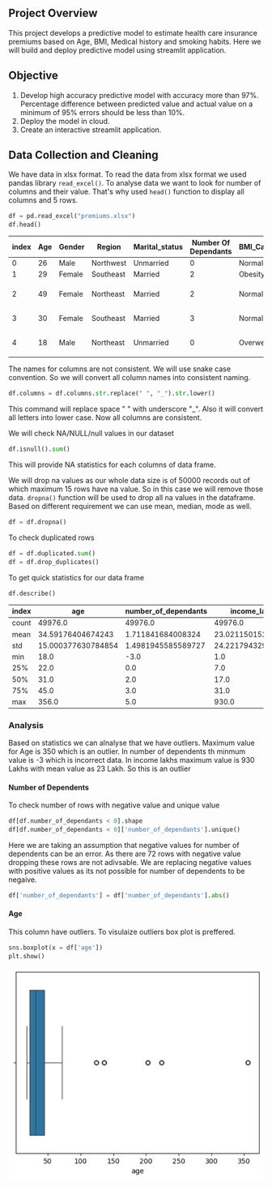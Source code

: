 ## Project Overview
This project develops a predictive model to estimate health care insurance premiums based on Age, BMI, Medical history and smoking habits. Here we will build and deploy predictive model using streamlit application.

## Objective
1. Develop high accuracy predictive model with accuracy more than 97%. Percentage difference between predicted value and actual value on a minimum of 95% errors should be less than 10%.
2. Deploy the model in cloud.
3. Create an interactive streamlit application.

## Data Collection and Cleaning

We have data in xlsx format. To read the data from xlsx format we used pandas library `read_excel()`. To analyse data we want to look for number of columns and their value. That's why used `head()` function to display all columns and 5 rows.
```python
df = pd.read_excel("premiums.xlsx")
df.head()
```
|index|Age|Gender|Region|Marital\_status|Number Of Dependants|BMI\_Category|Smoking\_Status|Employment\_Status|Income\_Level|Income\_Lakhs|Medical History|Insurance\_Plan|Annual\_Premium\_Amount|
|---|---|---|---|---|---|---|---|---|---|---|---|---|---|
|0|26|Male|Northwest|Unmarried|0|Normal|No Smoking|Salaried|\<10L|6|Diabetes|Bronze|9053|
|1|29|Female|Southeast|Married|2|Obesity|Regular|Salaried|\<10L|6|Diabetes|Bronze|16339|
|2|49|Female|Northeast|Married|2|Normal|No Smoking|Self-Employed|10L - 25L|20|High blood pressure|Silver|18164|
|3|30|Female|Southeast|Married|3|Normal|No Smoking|Salaried|\> 40L|77|No Disease|Gold|20303|
|4|18|Male|Northeast|Unmarried|0|Overweight|Regular|Self-Employed|\> 40L|99|High blood pressure|Silver|13365|

The names for columns are not consistent. We will use snake case convention. So we will convert all column names into consistent naming. 
```python
df.columns = df.columns.str.replace(" ", "_").str.lower()
```
This command will replace space " " with underscore "_". Also it will convert all letters into lower case. Now all columns are consistent.

We will check NA/NULL/null values in our dataset
```python
df.isnull().sum()
```
This will provide NA statistics for each columns of data frame.

We will drop na values as our whole data size is of 50000 records out of which maximum 15 rows have na value. So in this case we will remove those data. ```dropna()``` function will be used to drop all na values in the dataframe. Based on different requirement we can use mean, median, mode as well.
```python
df = df.dropna()
```

To check duplicated rows 
```python
df = df.duplicated.sum()
df = df.drop_duplicates()
```
To get quick statistics for our data frame
```python
df.describe()
```
|index|age|number\_of\_dependants|income\_lakhs|annual\_premium\_amount|
|---|---|---|---|---|
|count|49976\.0|49976\.0|49976\.0|49976\.0|
|mean|34\.59176404674243|1\.711841684008324|23\.021150152072995|15766\.810188890668|
|std|15\.000377630784854|1\.4981945585589727|24\.221794329612134|8419\.995270538298|
|min|18\.0|-3\.0|1\.0|3501\.0|
|25%|22\.0|0\.0|7\.0|8607\.75|
|50%|31\.0|2\.0|17\.0|13928\.0|
|75%|45\.0|3\.0|31\.0|22273\.5|
|max|356\.0|5\.0|930\.0|43471\.0|

### Analysis 
Based on statistics we can alnalyse that we have outliers. Maximum value for Age is 350 which is an outlier. In number of dependents th minmum value is -3 which is incorrect data. In income lakhs maximum value is 930 Lakhs with mean value as 23 Lakh. So this is an outlier

#### Number of Dependents
To check number of rows with negative value and unique value
```python
df[df.number_of_dependants < 0].shape
df[df.number_of_dependants < 0]['number_of_dependants'].unique()
```
Here we are taking an assumption that negative values for number of dependents can be an error. As there are 72 rows with negative value dropping these rows are not adivsable. We are replacing negative values with positive values as its not possible for number of dependents to be negaive.
```python
df['number_of_dependants'] = df['number_of_dependants'].abs()
```
#### Age
This column have outliers. To visulaize outliers box plot is preffered. 
```python
sns.boxplot(x = df['age'])
plt.show()
```
![Model Architecture](Documentation/Images/BoxPlotAge.png)



